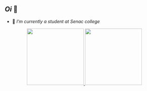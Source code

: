  ## _Oi_ 👋
- 🌱 _I’m currently a student at Senac college_


<div align="center">
  <a href="https://github.com/NathaliadaRocha07">
  <img height="180em" src="https://github-readme-stats.vercel.app/api?username=NathaliadaRocha07&show_icons=true&theme=monokai&include_all_commits=true&count_private=true"/>
  <img height="180em" src="https://github-readme-stats.vercel.app/api/top-langs/?username=NathaliadaRocha07&layout=compact&langs_count=7&theme=monokai"/>
</div>
 
 
 ##
 
